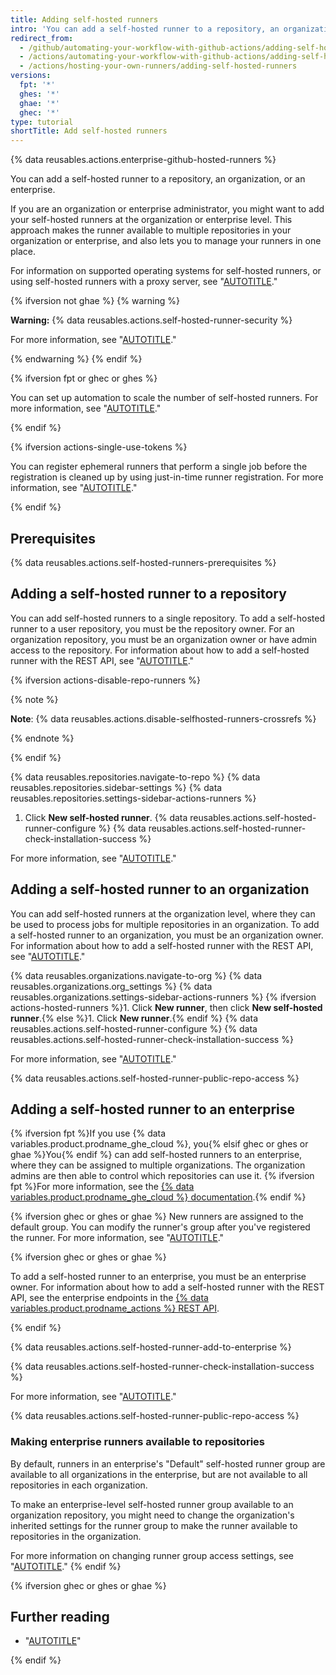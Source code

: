 ```yaml
---
title: Adding self-hosted runners
intro: 'You can add a self-hosted runner to a repository, an organization, or an enterprise.'
redirect_from:
  - /github/automating-your-workflow-with-github-actions/adding-self-hosted-runners
  - /actions/automating-your-workflow-with-github-actions/adding-self-hosted-runners
  - /actions/hosting-your-own-runners/adding-self-hosted-runners
versions:
  fpt: '*'
  ghes: '*'
  ghae: '*'
  ghec: '*'
type: tutorial
shortTitle: Add self-hosted runners
---
```


{% data reusables.actions.enterprise-github-hosted-runners %}

You can add a self-hosted runner to a repository, an organization, or an enterprise.

If you are an organization or enterprise administrator, you might want to add your self-hosted runners at the organization or enterprise level. This approach makes the runner available to multiple repositories in your organization or enterprise, and also lets you to manage your runners in one place.

For information on supported operating systems for self-hosted runners, or using self-hosted runners with a proxy server, see "[AUTOTITLE](/actions/hosting-your-own-runners/managing-self-hosted-runners/about-self-hosted-runners)."

{% ifversion not ghae %}
{% warning %}

**Warning:** {% data reusables.actions.self-hosted-runner-security %}

For more information, see "[AUTOTITLE](/actions/hosting-your-own-runners/managing-self-hosted-runners/about-self-hosted-runners#self-hosted-runner-security-with-public-repositories)."

{% endwarning %}
{% endif %}

{% ifversion fpt or ghec or ghes %}

You can set up automation to scale the number of self-hosted runners. For more information, see "[AUTOTITLE](/actions/hosting-your-own-runners/managing-self-hosted-runners/autoscaling-with-self-hosted-runners)."

{% endif %}

{% ifversion actions-single-use-tokens %}

You can register ephemeral runners that perform a single job before the registration is cleaned up by using just-in-time runner registration. For more information, see "[AUTOTITLE](/actions/security-guides/security-hardening-for-github-actions#using-just-in-time-runners)."

{% endif %}

## Prerequisites

{% data reusables.actions.self-hosted-runners-prerequisites %}

## Adding a self-hosted runner to a repository

You can add self-hosted runners to a single repository. To add a self-hosted runner to a user repository, you must be the repository owner. For an organization repository, you must be an organization owner or have admin access to the repository. For information about how to add a self-hosted runner with the REST API, see "[AUTOTITLE](/rest/actions#self-hosted-runners)."

{% ifversion actions-disable-repo-runners %}

{% note %}

**Note**: {% data reusables.actions.disable-selfhosted-runners-crossrefs %}

{% endnote %}

{% endif %}

{% data reusables.repositories.navigate-to-repo %}
{% data reusables.repositories.sidebar-settings %}
{% data reusables.repositories.settings-sidebar-actions-runners %}
1. Click **New self-hosted runner**.
{% data reusables.actions.self-hosted-runner-configure %}
{% data reusables.actions.self-hosted-runner-check-installation-success %}

For more information, see "[AUTOTITLE](/actions/hosting-your-own-runners/managing-self-hosted-runners/monitoring-and-troubleshooting-self-hosted-runners)."

## Adding a self-hosted runner to an organization

You can add self-hosted runners at the organization level, where they can be used to process jobs for multiple repositories in an organization. To add a self-hosted runner to an organization, you must be an organization owner. For information about how to add a self-hosted runner with the REST API, see "[AUTOTITLE](/rest/actions#self-hosted-runners)."

{% data reusables.organizations.navigate-to-org %}
{% data reusables.organizations.org_settings %}
{% data reusables.organizations.settings-sidebar-actions-runners %}
{% ifversion actions-hosted-runners %}1. Click **New runner**, then click **New self-hosted runner**.{% else %}1. Click **New runner**.{% endif %}
{% data reusables.actions.self-hosted-runner-configure %}
{% data reusables.actions.self-hosted-runner-check-installation-success %}

For more information, see "[AUTOTITLE](/actions/hosting-your-own-runners/managing-self-hosted-runners/monitoring-and-troubleshooting-self-hosted-runners)."

{% data reusables.actions.self-hosted-runner-public-repo-access %}

## Adding a self-hosted runner to an enterprise

{% ifversion fpt %}If you use {% data variables.product.prodname_ghe_cloud %}, you{% elsif ghec or ghes or ghae %}You{% endif %} can add self-hosted runners to an enterprise, where they can be assigned to multiple organizations. The organization admins are then able to control which repositories can use it. {% ifversion fpt %}For more information, see the [{% data variables.product.prodname_ghe_cloud %} documentation](/enterprise-cloud@latest/actions/hosting-your-own-runners/managing-self-hosted-runners/adding-self-hosted-runners#adding-a-self-hosted-runner-to-an-enterprise).{% endif %}

{% ifversion ghec or ghes or ghae %}
New runners are assigned to the default group. You can modify the runner's group after you've registered the runner. For more information, see "[AUTOTITLE](/actions/hosting-your-own-runners/managing-self-hosted-runners/managing-access-to-self-hosted-runners-using-groups#moving-a-self-hosted-runner-to-a-group)."

{% ifversion ghec or ghes or ghae %}

To add a self-hosted runner to an enterprise, you must be an enterprise owner. For information about how to add a self-hosted runner with the REST API,  see the enterprise endpoints in the [{% data variables.product.prodname_actions %} REST API](/rest/actions#self-hosted-runners).

{% endif %}

{% data reusables.actions.self-hosted-runner-add-to-enterprise %}

{% data reusables.actions.self-hosted-runner-check-installation-success %}

For more information, see "[AUTOTITLE](/actions/hosting-your-own-runners/managing-self-hosted-runners/monitoring-and-troubleshooting-self-hosted-runners)."

{% data reusables.actions.self-hosted-runner-public-repo-access %}

### Making enterprise runners available to repositories

By default, runners in an enterprise's "Default" self-hosted runner group are available to all organizations in the enterprise, but are not available to all repositories in each organization.

To make an enterprise-level self-hosted runner group available to an organization repository, you might need to change the organization's inherited settings for the runner group to make the runner available to repositories in the organization.

For more information on changing runner group access settings, see "[AUTOTITLE](/actions/hosting-your-own-runners/managing-self-hosted-runners/managing-access-to-self-hosted-runners-using-groups#changing-the-access-policy-of-a-self-hosted-runner-group)."
{% endif %}

{% ifversion ghec or ghes or ghae %}

## Further reading

- "[AUTOTITLE](/admin/github-actions/getting-started-with-github-actions-for-your-enterprise/getting-started-with-self-hosted-runners-for-your-enterprise)"

{% endif %}
